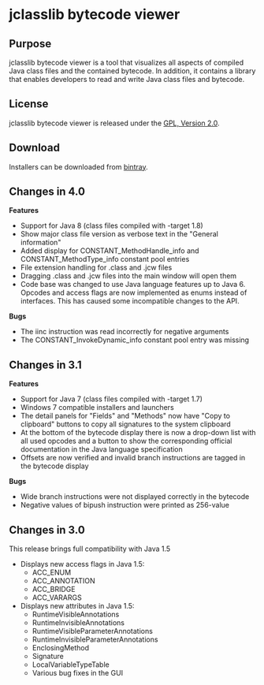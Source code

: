 # jclasslib bytecode viewer

## Purpose

jclasslib bytecode viewer is a tool that visualizes all aspects of compiled Java class files and the contained bytecode. In addition, it contains a library that enables developers to read and write Java class files and bytecode.

## License

jclasslib bytecode viewer is released under the [GPL, Version 2.0](https://www.gnu.org/licenses/gpl-2.0.html).


## Download

Installers can be downloaded from [bintray](https://bintray.com/ingokegel/generic/jclasslib/view).

## Changes in 4.0

**Features**

* Support for Java 8 (class files compiled with -target 1.8)
* Show major class file version as verbose text in the "General information"
* Added display for CONSTANT_MethodHandle_info and CONSTANT_MethodType_info constant pool entries
* File extension handling for .class and .jcw files
* Dragging .class and .jcw files into the main window will open them
* Code base was changed to use Java language features up to Java 6. Opcodes and access flags are now implemented as 
enums instead of interfaces. This has caused some incompatible changes to the API. 

**Bugs**

* The iinc instruction was read incorrectly for negative arguments
* The CONSTANT_InvokeDynamic_info constant pool entry was missing

## Changes in 3.1

**Features**

* Support for Java 7 (class files compiled with -target 1.7)
* Windows 7 compatible installers and launchers
* The detail panels for "Fields" and "Methods" now have "Copy to clipboard" buttons to copy all signatures to the system clipboard
* At the bottom of the bytecode display there is now a drop-down list with all used opcodes and a button to show the corresponding official documentation in the Java language specification
* Offsets are now verified and invalid branch instructions are tagged in the bytecode display


**Bugs**

* Wide branch instructions were not displayed correctly in the bytecode
* Negative values of bipush instruction were printed as 256-value

## Changes in 3.0

This release brings full compatibility with Java 1.5

* Displays new access flags in Java 1.5:
    * ACC_ENUM
    * ACC_ANNOTATION
    * ACC_BRIDGE
    * ACC_VARARGS
* Displays new attributes in Java 1.5:
    * RuntimeVisibleAnnotations
    * RuntimeInvisibleAnnotations
    * RuntimeVisibleParameterAnnotations
    * RuntimeInvisibleParameterAnnotations
    * EnclosingMethod
    * Signature
    * LocalVariableTypeTable
    * Various bug fixes in the GUI

